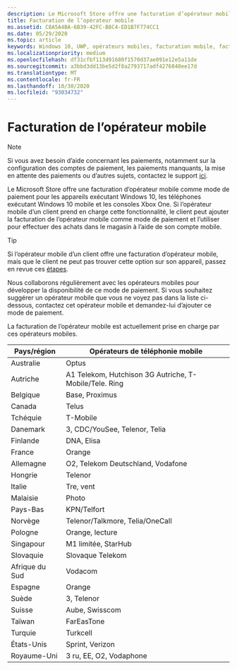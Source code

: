 ```yaml
---
description: Le Microsoft Store offre une facturation d’opérateur mobile comme mode de paiement pour les opérateurs mobiles qui prennent en charge cette fonctionnalité.
title: Facturation de l’opérateur mobile
ms.assetid: C8A5A4BA-6B39-42FC-B8C4-ED1B7F774CC1
ms.date: 05/29/2020
ms.topic: article
keywords: Windows 10, UWP, opérateurs mobiles, facturation mobile, facturation opérateur mobile
ms.localizationpriority: medium
ms.openlocfilehash: df31cfbf113d91680f1570d37ae091e12e5a11de
ms.sourcegitcommit: a3bbd3dd13be5d2f8a2793717adf4276840ee17d
ms.translationtype: MT
ms.contentlocale: fr-FR
ms.lasthandoff: 10/30/2020
ms.locfileid: "93034732"
---
```

# <a name="mobile-operator-billing"></a>Facturation de l’opérateur mobile

> [!NOTE]
> Si vous avez besoin d’aide concernant les paiements, notamment sur la configuration des comptes de paiement, les paiements manquants, la mise en attente des paiements ou d’autres sujets, contactez le support [ici](https://developer.microsoft.com/windows/support).

Le Microsoft Store offre une facturation d’opérateur mobile comme mode de paiement pour les appareils exécutant Windows 10, les téléphones exécutant Windows 10 mobile et les consoles Xbox One. Si l’opérateur mobile d’un client prend en charge cette fonctionnalité, le client peut ajouter la facturation de l’opérateur mobile comme mode de paiement et l’utiliser pour effectuer des achats dans le magasin à l’aide de son compte mobile.

> [!TIP]
>  Si l’opérateur mobile d’un client offre une facturation d’opérateur mobile, mais que le client ne peut pas trouver cette option sur son appareil, passez en revue ces [étapes](https://support.microsoft.com/instantanswers/b25d6dd6-fb8b-3710-1e13-4d30eb01b51f).

Nous collaborons régulièrement avec les opérateurs mobiles pour développer la disponibilité de ce mode de paiement. Si vous souhaitez suggérer un opérateur mobile que vous ne voyez pas dans la liste ci-dessous, contactez cet opérateur mobile et demandez-lui d’ajouter ce mode de paiement.

La facturation de l’opérateur mobile est actuellement prise en charge par ces opérateurs mobiles.

| Pays/région       | Opérateurs de téléphonie mobile                                        |
|----------------------|---------------------------------------------------------|
| Australie            | Optus                                                   |
| Autriche              | A1 Telekom, Hutchison 3G Autriche, T-Mobile/Tele. Ring  |
| Belgique              | Base, Proximus                                          |
| Canada               | Telus                                                   |
| Tchéquie              | T-Mobile                                                |
| Danemark              | 3, CDC/YouSee, Telenor, Telia                         |
| Finlande              | DNA, Elisa                                              |
| France               | Orange                                                  |
| Allemagne              | O2, Telekom Deutschland, Vodafone                       |
| Hongrie              | Telenor                                                 |
| Italie                | Tre, vent                                               |
| Malaisie             | Photo                                                    |
| Pays-Bas          | KPN/Telfort                                           |
| Norvège               | Telenor/Talkmore, Telia/OneCall                     |
| Pologne               | Orange, lecture                                            |
| Singapour            | M1 limitée, StarHub                                     |
| Slovaquie             | Slovaque Telekom                                          |
| Afrique du Sud         | Vodacom                                                 |
| Espagne                | Orange                                                  |
| Suède               | 3, Telenor                                              |
| Suisse          | Aube, Swisscom                                       |
| Taïwan               | FarEasTone                                              |
| Turquie               | Turkcell                                                |
| États-Unis        | Sprint, Verizon                                         |
| Royaume-Uni       | 3 ru, EE, O2, Vodaphone                                 |
